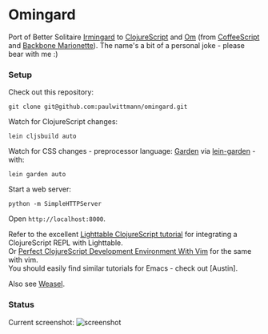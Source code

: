 # Omingard
Port of Better Solitaire [Irmingard](https://github.com/paulwittmann/irmingard-backbone) to [ClojureScript](https://github.com/clojure/clojurescript) and [Om](https://github.com/swannodette/om) (from [CoffeeScript](http://coffeescript.org) and [Backbone Marionette](http://marionettejs.com)).
The name's a bit of a personal joke - please bear with me :)


### Setup
Check out this repository:

    git clone git@github.com:paulwittmann/omingard.git

Watch for ClojureScript changes:

    lein cljsbuild auto

Watch for CSS changes - preprocessor language: [Garden](https://github.com/noprompt/garden) via [lein-garden](https://github.com/noprompt/lein-garden) - with:

    lein garden auto

Start a web server:

    python -m SimpleHTTPServer

Open `http://localhost:8000`.

Refer to the excellent [Lighttable ClojureScript tutorial](https://github.com/swannodette/lt-cljs-tutorial) for integrating a ClojureScript REPL with Lighttable.  
Or [Perfect ClojureScript Development Environment With Vim](https://astashov.github.io/blog/2014/07/30/perfect-clojurescript-development-environment-with-vim) for the same with vim.  
You should easily find similar tutorials for Emacs - check out [Austin].  

Also see [Weasel](https://github.com/tomjakubowski/weasel).


### Status
Current screenshot:
![screenshot](https://dl.dropboxusercontent.com/u/15321563/omingard.png)
